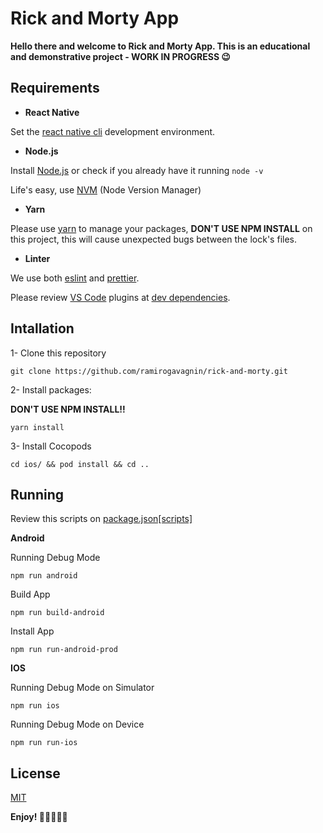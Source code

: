 # Rick and Morty App

**Hello there and welcome to Rick and Morty App. This is an educational and demonstrative project - WORK IN PROGRESS 😉**

## Requirements

- **React Native**

Set the [react native cli](https://reactnative.dev/docs/environment-setup) development environment.

- **Node.js**

Install [Node.js](https://nodejs.org/es/) or check if you already have it running `node -v`

Life's easy, use [NVM](https://github.com/nvm-sh/nvm) (Node Version Manager)

- **Yarn**

Please use [yarn](https://classic.yarnpkg.com/en/docs/install/#mac-stable) to manage your packages, **DON'T USE NPM INSTALL** on this project, this will cause unexpected bugs between the lock's files.

- **Linter**

We use both [eslint](https://eslint.org/) and [prettier](https://prettier.io/).

Please review [VS Code](https://code.visualstudio.com/) plugins at [dev dependencies](https://github.com/ramirogavagnin/rick-and-morty/blob/master/package.json).

## Intallation

1- Clone this repository

```
git clone https://github.com/ramirogavagnin/rick-and-morty.git
```

2- Install packages:

**DON'T USE NPM INSTALL!!**

```
yarn install
```

3- Install Cocopods

```
cd ios/ && pod install && cd ..
```

## Running

Review this scripts on [package.json[scripts]](https://github.com/ramirogavagnin/rick-and-morty/blob/master/package.json)

**Android**

Running Debug Mode

```
npm run android
```

Build App

```
npm run build-android
```

Install App

```
npm run run-android-prod
```

**IOS**

Running Debug Mode on Simulator

```
npm run ios
```

Running Debug Mode on Device

```
npm run run-ios
```

## License

[MIT](https://choosealicense.com/licenses/mit/)

**Enjoy! 👩‍💻🤖🧑‍💻**
